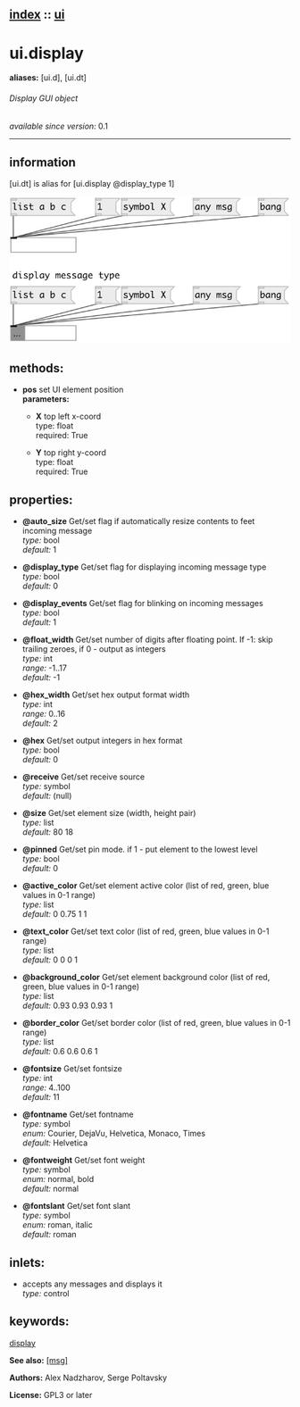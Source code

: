 [index](index.html) :: [ui](category_ui.html)
---

# ui.display
**aliases:** [ui.d], [ui.dt]


###### Display GUI object

*available since version:* 0.1

---


## information
[ui.dt] is alias for [ui.display @display_type 1]


[![example](../examples/img/ui.display.jpg)](../examples/pd/ui.display.pd)





## methods:

* **pos**
set UI element position<br>
  __parameters:__
  - **X** top left x-coord<br>
    type: float <br>
    required: True <br>

  - **Y** top right y-coord<br>
    type: float <br>
    required: True <br>




## properties:

* **@auto_size** 
Get/set flag if automatically resize contents to feet incoming message<br>
_type:_ bool<br>
_default:_ 1<br>

* **@display_type** 
Get/set flag for displaying incoming message type<br>
_type:_ bool<br>
_default:_ 0<br>

* **@display_events** 
Get/set flag for blinking on incoming messages<br>
_type:_ bool<br>
_default:_ 1<br>

* **@float_width** 
Get/set number of digits after floating point. If -1: skip trailing zeroes, if 0 -
output as integers<br>
_type:_ int<br>
_range:_ -1..17<br>
_default:_ -1<br>

* **@hex_width** 
Get/set hex output format width<br>
_type:_ int<br>
_range:_ 0..16<br>
_default:_ 2<br>

* **@hex** 
Get/set output integers in hex format<br>
_type:_ bool<br>
_default:_ 0<br>

* **@receive** 
Get/set receive source<br>
_type:_ symbol<br>
_default:_ (null)<br>

* **@size** 
Get/set element size (width, height pair)<br>
_type:_ list<br>
_default:_ 80 18<br>

* **@pinned** 
Get/set pin mode. if 1 - put element to the lowest level<br>
_type:_ bool<br>
_default:_ 0<br>

* **@active_color** 
Get/set element active color (list of red, green, blue values in 0-1 range)<br>
_type:_ list<br>
_default:_ 0 0.75 1 1<br>

* **@text_color** 
Get/set text color (list of red, green, blue values in 0-1 range)<br>
_type:_ list<br>
_default:_ 0 0 0 1<br>

* **@background_color** 
Get/set element background color (list of red, green, blue values in 0-1 range)<br>
_type:_ list<br>
_default:_ 0.93 0.93 0.93 1<br>

* **@border_color** 
Get/set border color (list of red, green, blue values in 0-1 range)<br>
_type:_ list<br>
_default:_ 0.6 0.6 0.6 1<br>

* **@fontsize** 
Get/set fontsize<br>
_type:_ int<br>
_range:_ 4..100<br>
_default:_ 11<br>

* **@fontname** 
Get/set fontname<br>
_type:_ symbol<br>
_enum:_ Courier, DejaVu, Helvetica, Monaco, Times<br>
_default:_ Helvetica<br>

* **@fontweight** 
Get/set font weight<br>
_type:_ symbol<br>
_enum:_ normal, bold<br>
_default:_ normal<br>

* **@fontslant** 
Get/set font slant<br>
_type:_ symbol<br>
_enum:_ roman, italic<br>
_default:_ roman<br>



## inlets:

* accepts any messages and displays it<br>
_type:_ control





## keywords:

[display](keywords/display.html)



**See also:**
[\[msg\]](msg.html)




**Authors:** Alex Nadzharov, Serge Poltavsky




**License:** GPL3 or later





